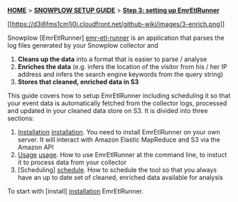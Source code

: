 <a name="top" />

[**HOME**](Home) > [**SNOWPLOW SETUP GUIDE**](Setting-up-Snowplow) > [**Step 3: setting up EmrEtlRunner**](Setting-up-EmrEtlRunner)

[[https://d3i6fms1cm1j0i.cloudfront.net/github-wiki/images/3-enrich.png]] 

Snowplow [EmrEtlRunner] [emr-etl-runner] is an application that parses the log files generated by your Snowplow collector and

1. **Cleans up the data** into a format that is easier to parse / analyse
2. **Enriches the data** (e.g. infers the location of the visitor from his / her IP address and infers the search engine keywords from the query string)
3. **Stores that cleaned, enriched data in S3**

This guide covers how to setup EmrEtlRunner including scheduling it so that your event data is automatically fetched from the collector logs, processed and updated in your cleaned data store on S3. It is divided into three sections:

1. [Installation] [installation]. You need to install EmrEtlRunner on your own server. It will interact with Amazon Elastic MapReduce and S3 via the Amazon API
2. [Usage] [usage]. How to use EmrEtlRunner at the command line, to instuct it to process data from your collector
3. [Scheduling] [schedule]. How to schedule the tool so that you always have an up to date set of cleaned, enriched data available for analysis

To start with [install] [installation] EmrEtlRunner.

[installation]: 1-Installing-EmrEtlRunner
[usage]: 2-Using-EmrEtlRunner
[schedule]: 3-Scheduling-EmrEtlRunner
[emr-etl-runner]: https://github.com/snowplow/snowplow/tree/master/3-etl/emr-etl-runner
